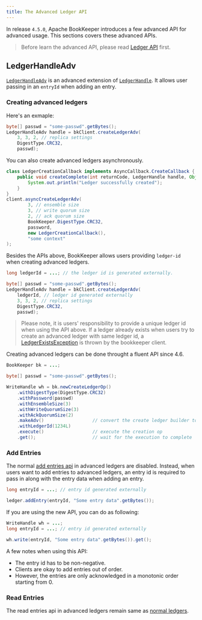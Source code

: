 ```yaml
---
title: The Advanced Ledger API
---
```


In release `4.5.0`, Apache BookKeeper introduces a few advanced API for advanced usage. This sections covers these advanced APIs.

> Before learn the advanced API, please read [Ledger API](../ledger-api) first.

## LedgerHandleAdv

[`LedgerHandleAdv`](../javadoc/org/apache/bookkeeper/client/LedgerHandleAdv) is an advanced extension of [`LedgerHandle`](../javadoc/org/apache/bookkeeper/client/LedgerHandle). It allows user passing in an `entryId` when adding an entry.

### Creating advanced ledgers

Here's an exmaple:

```java
byte[] passwd = "some-passwd".getBytes();
LedgerHandleAdv handle = bkClient.createLedgerAdv(
    3, 3, 2, // replica settings
    DigestType.CRC32,
    passwd);
```

You can also create advanced ledgers asynchronously.

```java
class LedgerCreationCallback implements AsyncCallback.CreateCallback {
    public void createComplete(int returnCode, LedgerHandle handle, Object ctx) {
        System.out.println("Ledger successfully created");
    }
}
client.asyncCreateLedgerAdv(
        3, // ensemble size
        3, // write quorum size
        2, // ack quorum size
        BookKeeper.DigestType.CRC32,
        password,
        new LedgerCreationCallback(),
        "some context"
);
```

Besides the APIs above, BookKeeper allows users providing `ledger-id` when creating advanced ledgers.

```java
long ledgerId = ...; // the ledger id is generated externally.

byte[] passwd = "some-passwd".getBytes();
LedgerHandleAdv handle = bkClient.createLedgerAdv(
    ledgerId, // ledger id generated externally
    3, 3, 2, // replica settings
    DigestType.CRC32,
    passwd);
```

> Please note, it is users' responsibility to provide a unique ledger id when using the API above. If a ledger already exists when users try to create an advanced ledger with same ledger id, a [LedgerExistsException](../javadoc/org/apache/bookkeeper/client/BKException.BKLedgerExistException.html) is thrown by the bookkeeper client.

Creating advanced ledgers can be done throught a fluent API since 4.6.

```java
BookKeeper bk = ...;

byte[] passwd = "some-passwd".getBytes();

WriteHandle wh = bk.newCreateLedgerOp()
    .withDigestType(DigestType.CRC32)
    .withPassword(passwd)
    .withEnsembleSize(3)
    .withWriteQuorumSize(3)
    .withAckQuorumSize(2)
    .makeAdv()                  // convert the create ledger builder to create ledger adv builder
    .withLedgerId(1234L)
    .execute()                  // execute the creation op
    .get();                     // wait for the execution to complete

```

### Add Entries

The normal [add entries api](ledger-api/#adding-entries-to-ledgers) in advanced ledgers are disabled. Instead, when users want to add entries to advanced ledgers, an entry id is required to pass in along with the entry data when adding an entry.

```java
long entryId = ...; // entry id generated externally

ledger.addEntry(entryId, "Some entry data".getBytes());
```

If you are using the new API, you can do as following:

```java
WriteHandle wh = ...;
long entryId = ...; // entry id generated externally

wh.write(entryId, "Some entry data".getBytes()).get();
```

A few notes when using this API:

- The entry id has to be non-negative.
- Clients are okay to add entries out of order.
- However, the entries are only acknowledged in a monotonic order starting from 0.

### Read Entries

The read entries api in advanced ledgers remain same as [normal ledgers](../ledger-api/#reading-entries-from-ledgers).
